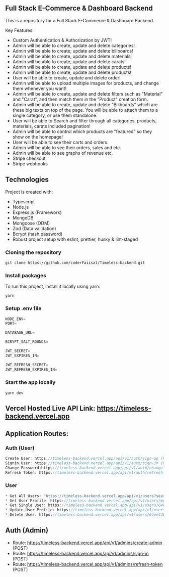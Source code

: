 ## Full Stack E-Commerce & Dashboard Backend

This is a repository for a Full Stack E-Commerce & Dashboard Backend.

Key Features:

- Custom Authentication & Authorization by JWT!
- Admin will be able to create, update and delete categories!
- Admin will be able to create, update and delete billboards!
- Admin will be able to create, update and delete materials!
- Admin will be able to create, update and delete carats!
- Admin will be able to create, update and delete products!
- Admin will be able to create, update and delete products!
- User will be able to create, update and delete order!
- Admin will be able to upload multiple images for products, and change them whenever you want!
- Admin will be able to create, update and delete filters such as "Material" and "Carat", and then match them in the "Product" creation form.
- Admin will be able to create, update and delete "Billboards" which are these big texts on top of the page. You will be able to attach them to a single category, or use them standalone.
- User will be able to Search and filter through all categories, products, materials, carats included pagination!
- Admin will be able to control which products are "featured" so they show on the homepage!
- User will be able to see their carts and orders.
- Admin will be able to see their orders, sales and etc.
- Admin will be able to see graphs of revenue etc.
- Stripe checkout
- Stripe webhooks

## Technologies

Project is created with:

- Typescript
- Node.js
- Express.js (Framework)
- MongoDB
- Mongoose (ODM)
- Zod (Data validation)
- Bcrypt (hash password)
- Robust project setup with eslint, prettier, husky & lint-staged

### Cloning the repository

```shell
git clone https://github.com/coderFaiisal/Timeless-backend.git
```

### Install packages

To run this project, install it locally using yarn:

```shell
yarn
```

### Setup .env file

```ts
NODE_ENV=
PORT=

DATABASE_URL=

BCRYPT_SALT_ROUNDS=

JWT_SECRET=
JWT_EXPIRES_IN=

JWT_REFRESH_SECRET=
JWT_REFRESH_EXPIRES_IN=
```

### Start the app locally

```shell
yarn dev
```

## Vercel Hosted Live API Link: https://timeless-backend.vercel.app

## Application Routes:

### Auth (User)

```ts
Create User: https://timeless-backend.vercel.app/api/v1/auth/sign-up (POST)
Signin User: https://timeless-backend.vercel.app/api/v1/auth/sign-in (POST)
Change Password:https://timeless-backend.vercel.app/api/v1/auth/change-password (POST)
Refresh Token: https://timeless-backend.vercel.app/api/v1/auth/refresh-token (POST)
```

### User

```ts
* Get All Users: "https://timeless-backend.vercel.app/api/v1/users?search&filter" (GET) (Admin)
* Get User Profile: https://timeless-backend.vercel.app/api/v1/users/my-profile (GET) (Auth User)
* Get Single User: https://timeless-backend.vercel.app/api/v1/users/64ee43b42c55973c5e376ac8 (Single GET) (Admin)
* Update User Profile: https://timeless-backend.vercel.app/api/v1/users/my-profile (PATCH) (Auth User)
* Delete User: https://timeless-backend.vercel.app/api/v1/users/64ee43b42c55973c5e376ac8 (DELETE) (Auth User)
```

## Auth (Admin)

- Route: https://timeless-backend.vercel.app/api/v1/admins/create-admin (POST)
- Route: https://timeless-backend.vercel.app/api/v1/admins/sign-in (POST)
- Route: https://timeless-backend.vercel.app/api/v1/admins/refresh-token (POST)
